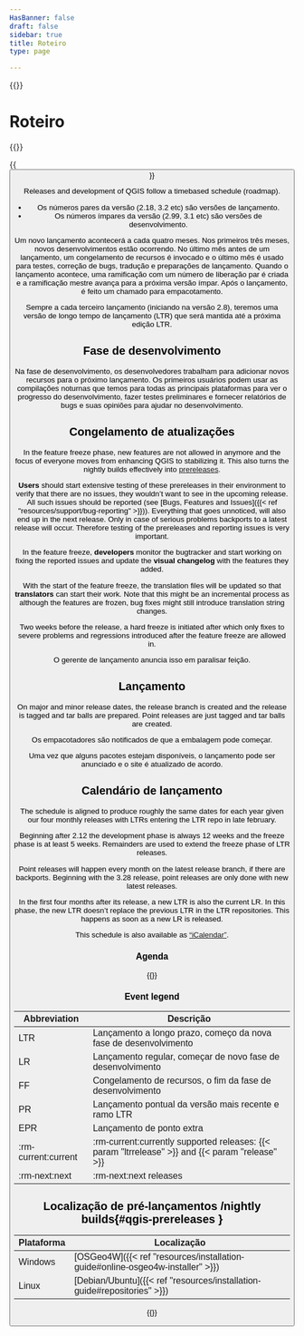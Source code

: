 ```yaml
---
HasBanner: false
draft: false
sidebar: true
title: Roteiro
type: page

---
```

{{<content-start >}}
# Roteiro
{{<roadmap >}}

{{<button class="is-primary1 is-rounded" link="https://qgis.org/schedule.ics" text="Subscribe to the roadmap iCalendar" >}}

Releases and development of QGIS follow a timebased schedule (roadmap).
- Os números pares da versão (2.18, 3.2 etc) são versões de lançamento.
- Os números ímpares da versão (2.99, 3.1 etc) são versões de desenvolvimento.

Um novo lançamento acontecerá a cada quatro meses. Nos primeiros três meses, novos desenvolvimentos estão ocorrendo. No último mês antes de um lançamento, um congelamento de recursos é invocado e o último mês é usado para testes, correção de bugs, tradução e preparações de lançamento. Quando o lançamento acontece, uma ramificação com um número de liberação par é criada e a ramificação mestre avança para a próxima versão ímpar. Após o lançamento, é feito um chamado para empacotamento.

Sempre a cada terceiro lançamento (iniciando na versão 2.8), teremos uma versão de longo tempo de lançamento (LTR) que será mantida até a próxima edição LTR.
## Fase de desenvolvimento
Na fase de desenvolvimento, os desenvolvedores trabalham para adicionar novos recursos para o próximo lançamento. Os primeiros usuários podem usar as compilações noturnas que temos para todas as principais plataformas para ver o progresso do desenvolvimento, fazer testes preliminares e fornecer relatórios de bugs e suas opiniões para ajudar no desenvolvimento.
## Congelamento de atualizações
In the feature freeze phase, new features are not allowed in anymore and the focus of everyone moves from enhancing QGIS to stabilizing it. This also turns the nightly builds effectively into [prereleases](#qgis-prereleases).

**Users** should start extensive testing of these prereleases in their environment to verify that there are no issues, they wouldn’t want to see in the upcoming release. All such issues should be reported (see [Bugs, Features and Issues]({{< ref "resources/support/bug-reporting" >}})). Everything that goes unnoticed, will also end up in the next release. Only in case of serious problems backports to a latest release will occur. Therefore testing of the prereleases and reporting issues is very important.

In the feature freeze, **developers** monitor the bugtracker and start working on fixing the reported issues and update the **visual changelog** with the features they added.

With the start of the feature freeze, the translation files will be updated so that **translators** can start their work. Note that this might be an incremental process as although the features are frozen, bug fixes might still introduce translation string changes.

Two weeks before the release, a hard freeze is initiated after which only fixes to severe problems and regressions introduced after the feature freeze are allowed in.

O gerente de lançamento anuncia isso em paralisar feição.
## Lançamento
On major and minor release dates, the release branch is created and the release is tagged and tar balls are prepared. Point releases are just tagged and tar balls are created.

Os empacotadores são notificados de que a embalagem pode começar.

Uma vez que alguns pacotes estejam disponíveis, o lançamento pode ser anunciado e o site é atualizado de acordo.
## Calendário de lançamento
The schedule is aligned to produce roughly the same dates for each year given our four monthly releases with LTRs entering the LTR repo in late february.

Beginning after 2.12 the development phase is always 12 weeks and the freeze phase is at least 5 weeks. Remainders are used to extend the freeze phase of LTR releases.

Point releases will happen every month on the latest release branch, if there are backports. Beginning with the 3.28 release, point releases are only done with new latest releases.

In the first four months after its release, a new LTR is also the current LR. In this phase, the new LTR doesn’t replace the previous LTR in the LTR repositories. This happens as soon as a new LR is released.

This schedule is also available as [“iCalendar”](https://qgis.org/schedule.ics).
### Agenda
{{<csv-table file="csv/schedule.csv" >}}
### Event legend
| Abbreviation | Descrição |
| --- | --- |
| LTR | Lançamento a longo prazo, começo da nova fase de desenvolvimento |
| LR | Lançamento regular, começar de novo fase de desenvolvimento |
| FF | Congelamento de recursos, o fim da fase de desenvolvimento |
| PR | Lançamento pontual da versão mais recente e ramo LTR |
| EPR | Lançamento de ponto extra |
| :rm-current:current | :rm-current:currently supported releases: {{< param "ltrrelease" >}} and {{< param "release" >}} |
| :rm-next:next | :rm-next:next releases |

## Localização de pré-lançamentos /nightly builds{#qgis-prereleases }
| Plataforma | Localização |
| --- | --- |
| Windows | [OSGeo4W]({{< ref "resources/installation-guide#online-osgeo4w-installer" >}}) |
| Linux | [Debian/Ubuntu]({{< ref "resources/installation-guide#repositories" >}}) |

{{<content-end >}}
